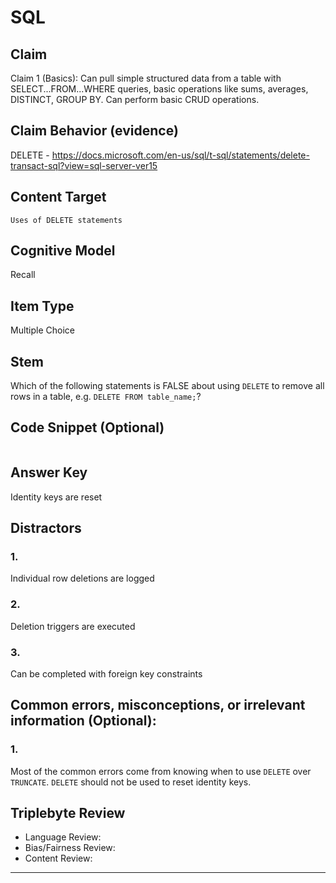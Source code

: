 # SQL

## Claim

Claim 1 (Basics): Can pull simple structured data from a table with SELECT...FROM...WHERE queries, basic operations like sums, averages, DISTINCT, GROUP BY. Can perform basic CRUD operations.

## Claim Behavior (evidence)

DELETE - https://docs.microsoft.com/en-us/sql/t-sql/statements/delete-transact-sql?view=sql-server-ver15

## Content Target

`Uses of DELETE statements`

## Cognitive Model

Recall

## Item Type

Multiple Choice

## Stem

Which of the following statements is FALSE about using `DELETE` to remove all rows in a table, e.g. `DELETE FROM table_name;`?

## Code Snippet (Optional)

```

```

## Answer Key

Identity keys are reset

## Distractors

### 1.

Individual row deletions are logged

### 2.

Deletion triggers are executed

### 3.

Can be completed with foreign key constraints

## Common errors, misconceptions, or irrelevant information (Optional):

### 1.

Most of the common errors come from knowing when to use `DELETE` over `TRUNCATE`. `DELETE` should not be used to reset identity keys.

## Triplebyte Review

- Language Review:
- Bias/Fairness Review:
- Content Review:

---
